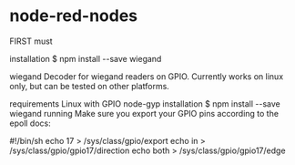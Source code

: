 # node-red-nodes
FIRST must

installation
$ npm install --save wiegand

wiegand
Decoder for wiegand readers on GPIO. Currently works on linux only, but can be tested on other platforms.

requirements
Linux with GPIO
node-gyp
installation
$ npm install --save wiegand
running
Make sure you export your GPIO pins according to the epoll docs:

#!/bin/sh
echo 17 > /sys/class/gpio/export
echo in > /sys/class/gpio/gpio17/direction
echo both > /sys/class/gpio/gpio17/edge
